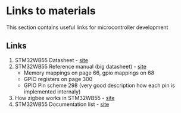 # Links to materials

This section contains useful links for microcontroller development

## Links

1. STM32WB55 Datasheet - [site](https://www.st.com/resource/en/datasheet/stm32wb55cc.pdf)
2. STM32WB55 Reference manual (big datasheet) - [site](https://www.st.com/resource/en/reference_manual/rm0434-multiprotocol-wireless-32bit-mcu-armbased-cortexm4-with-fpu-bluetooth-lowenergy-and-802154-radio-solution-stmicroelectronics.pdf)
    * Memory mappings on page 66, gpio mappings on 68
    * GPIO registers on page 300
    * GPIO Pin scheme 298 (very good description how each pin is implemented internaly)
3. How zigbee works in STM32WB55 - [site](https://www.st.com/resource/en/application_note/an5506-getting-started-with-zigbee-on-stm32wb-series-stmicroelectronics.pdf)
4. STM32WB55 Documentation list - [site](https://www.st.com/en/microcontrollers-microprocessors/stm32wb55rg#documentation)